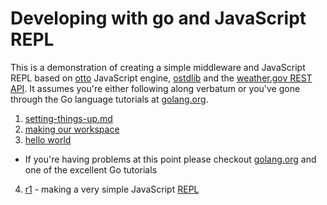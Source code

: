 
# Developing with go and JavaScript REPL

This is a demonstration of creating a simple middleware and JavaScript REPL based on [otto](https://github.com/robertkrimen/otto) JavaScript engine, [ostdlib](https://github.com/caltechlibrary/ostdlib) and the [weather.gov REST API](http://graphical.weather.gov/xml/rest.php).  It assumes you're either following along verbatum or you've gone through the Go language tutorials at [golang.org](http://golang.org).

1. [setting-things-up.md](setting-things-up.md)
2. [making our workspace](making-our-workspace.md)
3. [hello world](hello-world.md)
  + If you're having problems at this point please checkout [golang.org](http://golang.org) and one of the excellent Go tutorials
4. [r1](r1.md) - making a very simple JavaScript [REPL](https://en.wikipedia.org/wiki/Read%E2%80%93eval%E2%80%93print_loop)
